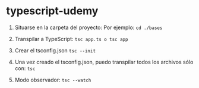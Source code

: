 # typescript-udemy

1. Situarse en la carpeta del proyecto:
    Por ejemplo: `cd ./bases`

2. Transpilar a TypeScript:
    `tsc app.ts o tsc app`

3. Crear el tsconfig.json
    `tsc --init`

4. Una vez creado el tsconfig.json, puedo transpilar todos los archivos sólo con:
    `tsc`

5. Modo observador:
    `tsc --watch`